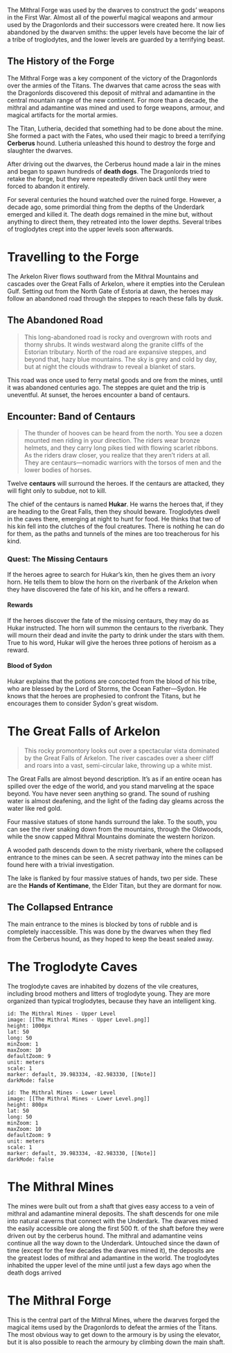 The Mithral Forge was used by the dwarves to construct the gods’ weapons in the First War. Almost all of the powerful magical weapons and armour used by the Dragonlords and their successors were created here. It now lies abandoned by the dwarven smiths: the upper levels have become the lair of a tribe of troglodytes, and the lower levels are guarded by a terrifying beast.

## The History of the Forge

The Mithral Forge was a key component of the victory of the Dragonlords over the armies of the Titans. The dwarves that came across the seas with the Dragonlords discovered this deposit of mithral and adamantine in the central mountain range of the new continent. For more than a decade, the mithral and adamantine was mined and used to forge weapons, armour, and magical artifacts for the mortal armies.

The Titan, Lutheria, decided that something had to be done about the mine. She formed a pact with the Fates, who used their magic to breed a terrifying **Cerberus** hound. Lutheria unleashed this hound to destroy the forge and slaughter the dwarves.

After driving out the dwarves, the Cerberus hound made a lair in the mines and began to spawn hundreds of **death dogs**. The Dragonlords tried to retake the forge, but they were repeatedly driven back until they were forced to abandon it entirely.

For several centuries the hound watched over the ruined forge. However, a decade ago, some primordial thing from the depths of the Underdark emerged and killed it. The death dogs remained in the mine but, without anything to direct them, they retreated into the lower depths. Several tribes of troglodytes crept into the upper levels soon afterwards.

# Travelling to the Forge

The Arkelon River flows southward from the Mithral Mountains and cascades over the Great Falls of Arkelon, where it empties into the Cerulean Gulf. Setting out from the North Gate of Estoria at dawn, the heroes may follow an abandoned road through the steppes to reach these falls by dusk.

## The Abandoned Road

>This long-abandoned road is rocky and overgrown with roots and thorny shrubs. It winds westward along the granite cliffs of the Estorian tributary. North of the road are expansive steppes, and beyond that, hazy blue mountains. The sky is grey and cold by day, but at night the clouds withdraw to reveal a blanket of stars.

This road was once used to ferry metal goods and ore from the mines, until it was abandoned centuries ago. The steppes are quiet and the trip is uneventful. At sunset, the heroes encounter a band of centaurs.

## Encounter: Band of Centaurs

>The thunder of hooves can be heard from the north. You see a dozen mounted men riding in your direction. The riders wear bronze helmets, and they carry long pikes tied with flowing scarlet ribbons. As the riders draw closer, you realize that they aren’t riders at all. They are centaurs—nomadic warriors with the torsos of men and the lower bodies of horses.

Twelve **centaurs** will surround the heroes. If the centaurs are attacked, they will fight only to subdue, not to kill. 

The chief of the centaurs is named **Hukar**. He warns the heroes that, if they are heading to the Great Falls, then they should beware. Troglodytes dwell in the caves there, emerging at night to hunt for food. He thinks that two of his kin fell into the clutches of the foul creatures. There is nothing he can do for them, as the paths and tunnels of the mines are too treacherous for his kind.

### Quest: The Missing Centaurs

If the heroes agree to search for Hukar’s kin, then he gives them an ivory horn. He tells them to blow the horn on the riverbank of the Arkelon when they have discovered the fate of his kin, and he offers a reward.

#### Rewards
If the heroes discover the fate of the missing centaurs, they may do as Hukar instructed. The horn will summon the centaurs to the riverbank. They will mourn their dead and invite the party to drink under the stars with them. True to his word, Hukar will give the heroes three potions of heroism as a reward.

#### Blood of Sydon
Hukar explains that the potions are concocted from the blood of his tribe, who are blessed by the Lord of Storms, the Ocean Father—Sydon. He knows that the heroes are prophesied to confront the Titans, but he encourages them to consider Sydon's great wisdom.


# The Great Falls of Arkelon
> This rocky promontory looks out over a spectacular vista dominated by the Great Falls of Arkelon. The river cascades over a sheer cliff and roars into a vast, semi-circular lake, throwing up a white mist.
> 
The Great Falls are almost beyond description. It’s as if an entire ocean has spilled over the edge of the world, and you stand marveling at the space beyond. You have never seen anything so grand. The sound of rushing water is almost deafening, and the light of the fading day gleams across the water like red gold.
>
Four massive statues of stone hands surround the lake. To the south, you can see the river snaking down from the mountains, through the Oldwoods, while the snow capped Mithral Mountains dominate the western horizon.

A wooded path descends down to the misty riverbank, where the collapsed entrance to the mines can be seen. A secret pathway into the mines can be found here with a trivial investigation.

The lake is flanked by four massive statues of hands, two per side. These are the **Hands of Kentimane**, the Elder Titan, but they are dormant for now.

## The Collapsed Entrance

The main entrance to the mines is blocked by tons of rubble and is completely inaccessible. This was done by the dwarves when they fled from the Cerberus hound, as they hoped to keep the beast sealed away.

# The Troglodyte Caves

The troglodyte caves are inhabited by dozens of the vile creatures, including brood mothers and litters of troglodyte young. They are more organized than typical troglodytes, because they have an intelligent king.

```leaflet
id: The Mithral Mines - Upper Level
image: [[The Mithral Mines - Upper Level.png]]
height: 1000px
lat: 50
long: 50
minZoom: 1
maxZoom: 10
defaultZoom: 9
unit: meters
scale: 1
marker: default, 39.983334, -82.983330, [[Note]]
darkMode: false
```

```leaflet
id: The Mithral Mines - Lower Level
image: [[The Mithral Mines - Lower Level.png]]
height: 800px
lat: 50
long: 50
minZoom: 1
maxZoom: 10
defaultZoom: 9
unit: meters
scale: 1
marker: default, 39.983334, -82.983330, [[Note]]
darkMode: false
```

# The Mithral Mines

The mines were built out from a shaft that gives easy access to a vein of mithral and adamantine mineral deposits. The shaft descends for one mile into natural caverns that connect with the Underdark. The dwarves mined the easily accessible ore along the first 500 ft. of the shaft before they were driven out by the cerberus hound. The mithral and adamantine veins continue all the way down to the Underdark. Untouched since the dawn of time (except for the few decades the dwarves mined it), the deposits are the greatest lodes of mithral and adamantine in the world. The troglodytes inhabited the upper level of the mine until just a few days ago when the death dogs arrived

# The Mithral Forge
This is the central part of the Mithral Mines, where the dwarves forged the magical items used by the Dragonlords to defeat the armies of the Titans. The most obvious way to get down to the armoury is by using the elevator, but it is also possible to reach the armoury by climbing down the main shaft.